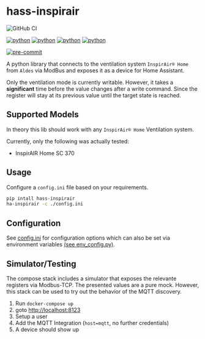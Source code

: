 # hass-inspirair

![GitHub CI](https://github.com/The-Smartest-Home/hass_inspirair/actions/workflows/test.yaml/badge.svg)

[![python](https://img.shields.io/badge/Python-3.9-3776AB.svg?style=flat&logo=python&logoColor=white)](https://www.python.org)
[![python](https://img.shields.io/badge/Python-3.10-3776AB.svg?style=flat&logo=python&logoColor=white)](https://www.python.org)
[![python](https://img.shields.io/badge/Python-3.11-3776AB.svg?style=flat&logo=python&logoColor=white)](https://www.python.org)
[![python](https://img.shields.io/badge/Python-3.12-3776AB.svg?style=flat&logo=python&logoColor=white)](https://www.python.org)

[![pre-commit](https://img.shields.io/badge/pre--commit-enabled-brightgreen?logo=pre-commit&logoColor=white)](https://github.com/pre-commit/pre-commit)

A python library that connects to the ventilation system `InspirAir® Home` from `Aldes` via ModBus and exposes it as a device for Home Assistant.

Only the ventilation mode is currently writable. However, it takes a **significant** time before the value changes after a write command.
Since the register will stay at its previous value until the target state is reached.

## Supported Models

In theory this lib should work with any `InspirAir® Home` Ventilation system.

Currently, only the following was actually tested:

- InspirAIR Home SC 370

## Usage

Configure a `config.ini` file based on your requirements.

```bash
pip intall hass-inspirair
ha-inspirair -c ./config.ini
```

## Configuration

See [config.ini](./config.ini) for configuration options which can also be set via environment variables [(see env_config.py)](./hass_inspirair/env_config.py).

## Simulator/Testing

The compose stack includes a simulator that exposes the relevante registers via Modbus-TCP. The presented values are a pure mock.
However, this stack can be used to try out the behavior of the MQTT discovery.

1. Run `docker-compose up`
2. goto [http://localhost:8123](http://localhost:8123)
3. Setup a user
4. Add the MQTT Integration (`host=mqtt`, no further credentials)
5. A device should show up
